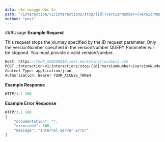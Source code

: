 ```yaml
---
data: <%= swaggerdoc %>
path: "/interaction/v1/interactions/stop/{id}?versionNumber={versionNumber}"
method: "post"
---
```


###Usage
**Example Request**

This request stops the journey specified by the ID request parameter. Only the versionNumber specified in the versionNumber QUERY Parameter will be stopped. You must provide a valid versionNumber.

```js
Host: https://YOUR_SUBDOMAIN.rest.marketingcloudapis.com
POST /interaction/v1/interactions/stop/{id}?versionNumber={versionNumber}
Content-Type: application/json
Authorization: Bearer YOUR_ACCESS_TOKEN
```

**Example Response**
```js
HTTP/1.1 200
```

**Example Error Response**
```js
HTTP/1.1 500
{
    "documentation": "",
    "errorcode": 500,
    "message": "Internal Server Error"
}
```
